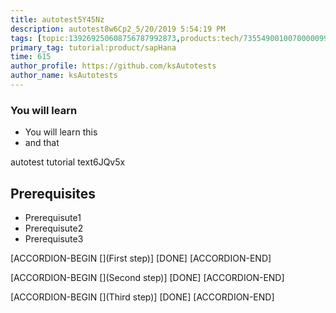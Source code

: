 ```yaml
---
title: autotest5Y45Nz
description: autotest8w6Cp2_5/20/2019 5:54:19 PM
tags: [topic:139269250608756787992873,products:tech/73554900100700000996,tutorial:experience/advanced]
primary_tag: tutorial:product/sapHana
time: 615
author_profile: https://github.com/ksAutotests
author_name: ksAutotests
---
```

### You will learn
- You will learn this
- and that

autotest tutorial text6JQv5x

## Prerequisites
- Prerequisute1
- Prerequisute2
- Prerequisute3

[ACCORDION-BEGIN [](First step)]
[DONE]
[ACCORDION-END]

[ACCORDION-BEGIN [](Second step)]
[DONE]
[ACCORDION-END]

[ACCORDION-BEGIN [](Third step)]
[DONE]
[ACCORDION-END]

